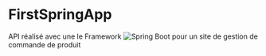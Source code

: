 # FirstSpringApp
API réalisé avec une le Framework ![Spring Boot](https://img.shields.io/static/v1?&message=Spring+Boot&color=6DB33F&logo=Spring+Boot&logoColor=FFFFFF&label=) pour un site de gestion de commande de produit 
